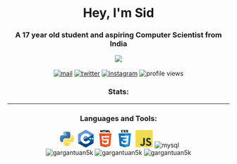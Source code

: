 <h1 align="center">Hey, I'm Sid</h1>
<h3 align="center">A 17 year old student and aspiring Computer Scientist from India</h3>

<div align="center">

<div style="align: center;"><img style="align: center" src="https://github-profile-trophy.vercel.app/?username=gargantuan5k&title=Stars,Followers,Joined2020,Commit,Repositories,PullRequest&theme=onedark" /</div>

</div>
    
<div align="center">

[![mail](https://img.shields.io/badge/Microsoft_Outlook-0078D4?style=for-the-badge&logo=microsoft-outlook&logoColor=white)](mailto:gargantuan5k@outlook.com)
[![twitter](https://img.shields.io/badge/Twitter-1DA1F2?style=for-the-badge&logo=twitter&logoColor=white)](https://twitter.com/Gargantuan5K)
[![instagram](https://img.shields.io/badge/Instagram-E4405F?style=for-the-badge&logo=instagram&logoColor=white)](https://instagram.com/siddharth._.vivek)
![profile views](https://komarev.com/ghpvc/?username=gargantuan5k&label=Profile%20views&color=0e75b6&style=flat)

</div>



<h3 align="center">Stats:</h3>
<hr />

<h3 align="center">Languages and Tools:</h3>
<div align="center">
    <img src="https://raw.githubusercontent.com/devicons/devicon/master/icons/python/python-original.svg" alt="python"
        width="40" height="40" />
    <img src="https://raw.githubusercontent.com/devicons/devicon/master/icons/cplusplus/cplusplus-original.svg"
        alt="C++" width="40" height="40" />
    <img src="https://raw.githubusercontent.com/devicons/devicon/master/icons/html5/html5-original-wordmark.svg"
        alt="HTML5" width="40" height="40" />
    <img src="https://raw.githubusercontent.com/devicons/devicon/master/icons/css3/css3-original-wordmark.svg"
        alt="CSS3" width="40" height="40" />
    <img src="https://raw.githubusercontent.com/devicons/devicon/master/icons/javascript/javascript-original.svg"
        alt="javascript" width="40" height="40" />
    <img src="https://www.vectorlogo.zone/logos/mysql/mysql-icon.svg" alt="mysql" width="40" height="40" />
</div>

<div align="center">
    <img src="https://github-readme-stats.vercel.app/api/top-langs?username=gargantuan5k&theme=github_dark&show_icons=true&locale=en&layout=compact"
        alt="gargantuan5k" width="495" height="220">
    <img src="https://github-readme-stats.vercel.app/api?username=gargantuan5k&theme=github_dark&show_icons=true&locale=en"
        alt="gargantuan5k" width="495" height="220" />
    <img src="https://github-readme-streak-stats.herokuapp.com/?user=gargantuan5k&theme=blueberry_duo"
        alt="gargantuan5k" />
</div>
